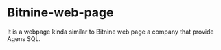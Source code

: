 # Bitnine-web-page
It is a webpage kinda similar to Bitnine web page a company that provide Agens SQL.
